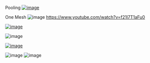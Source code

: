 


Pooling
[![image](https://github.com/EloiStree/2024_07_03_HelloMonsXR/assets/20149493/36ee4e7e-c2bd-477d-9f93-ca3e9efcb4e6)](https://youtu.be/BPbTssjNvzs)



One Mesh
![image](https://github.com/EloiStree/2024_07_03_HelloMonsXR/assets/20149493/1a37c8fc-3164-4465-b755-d7ba57958db2)
https://www.youtube.com/watch?v=f21l7T1aFu0



[![image](https://github.com/EloiStree/2024_07_03_HelloMonsXR/assets/20149493/930ff6f6-ca7a-4e0a-a1bd-db083a4cada5)](https://cdn.discordapp.com/attachments/883045919967305759/886705205142507590/Animation12.gif?ex=6685b013&is=66845e93&hm=6a5c3902780df211c49097be54b7a0383fde3d3ad595c8ee2218599d159494d2&)

![image](https://github.com/EloiStree/2024_07_03_HelloMonsXR/assets/20149493/4dda4d19-41a2-43a0-a46b-1ea73ce563d2)


[![image](https://github.com/EloiStree/2024_07_03_HelloMonsXR/assets/20149493/3e2d3b29-8362-45f9-a29d-a39e4b1016d6)](https://cdn.discordapp.com/attachments/883045919967305759/886781973278883850/Animation19.gif?ex=66854ed2&is=6683fd52&hm=7e9b4647f3f7caeea7e711a8565eb947582e6ac5041a0d849461f6b917515d8b&)


![image](https://github.com/EloiStree/2024_07_03_HelloMonsXR/assets/20149493/6b97602f-387b-4856-8c61-d836fa2f692d)
![image](https://github.com/EloiStree/2024_07_03_HelloMonsXR/assets/20149493/049a01a6-2e5a-4380-8788-f169b1a894e1)
